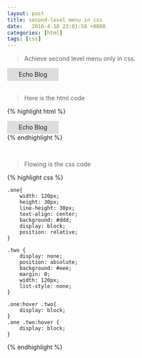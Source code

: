 ```yaml
---
layout: post
title: second-level menu in css
date:   2016-4-18 23:01:58 +0800
categories: [html]
tags: [css]
---
```


> Achieve second level menu only in css.

<style>
.one{
	width: 120px;
	height: 30px;
	line-height: 30px;
	text-align: center;
	background: #ddd;
	display: block;
	position: relative;
}

.two {
	display: none;
	position: absolute;
	background: #eee;
	margin: 0;
	width: 120px;
	list-style: none;
}

.one:hover .two{
	display: block;
}
.one .two:hover {
	display: block;
}
</style>

<body>
	<div class="one">
		Echo Blog
		<ul class="two">
			<li><a href="{{ site.url }}/">Home</a></li>
			<li><a href="{{ site.utl }}/about/">About</a></li>
		</ul>
	</div>
</body>

<br/>

>  Here is the html code

{% highlight html %}
	<div class="one">
		Echo Blog
		<ul class="two">
			<li><a href="{{ site.url }}/">Home</a></li>
			<li><a href="{{ site.utl }}/about/">About</a></li>
		</ul>
	</div>
{% endhighlight %}

<br/>

>  Flowing is the css code

{% highlight css %}

	.one{
		width: 120px;
		height: 30px;
		line-height: 30px;
		text-align: center;
		background: #ddd;
		display: block;
		position: relative;
	}

	.two {
		display: none;
		position: absolute;
		background: #eee;
		margin: 0;
		width: 120px;
		list-style: none;
	}

	.one:hover .two{
		display: block;
	}
	.one .two:hover {
		display: block;
	}
{% endhighlight %}